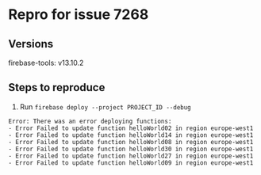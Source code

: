 # Repro for issue 7268

## Versions

firebase-tools: v13.10.2<br>

## Steps to reproduce

1. Run `firebase deploy --project PROJECT_ID --debug`

```
Error: There was an error deploying functions:
- Error Failed to update function helloWorld02 in region europe-west1
- Error Failed to update function helloWorld14 in region europe-west1
- Error Failed to update function helloWorld08 in region europe-west1
- Error Failed to update function helloWorld30 in region europe-west1
- Error Failed to update function helloWorld27 in region europe-west1
- Error Failed to update function helloWorld09 in region europe-west1
```

